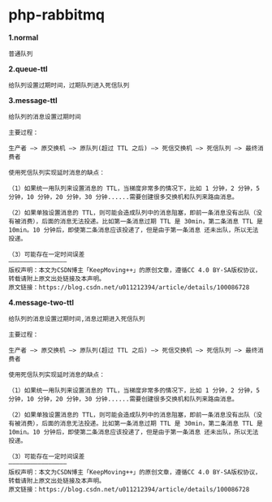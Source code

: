 # php-rabbitmq

**1.normal** 

    普通队列
    
**2.queue-ttl**

    给队列设置过期时间，过期队列进入死信队列
    
**3.message-ttl**

    给队列的消息设置过期时间
    
    主要过程：
    
    生产者 —> 原交换机 —> 原队列(超过 TTL 之后) —> 死信交换机 —> 死信队列 —> 最终消费者
    
    使用死信队列实现延时消息的缺点：
    
    （1）如果统一用队列来设置消息的 TTL，当梯度非常多的情况下，比如 1 分钟，2 分钟，5 分钟，10 分钟，20 分钟，30 分钟......需要创建很多交换机和队列来路由消息。
    
    （2）如果单独设置消息的 TTL，则可能会造成队列中的消息阻塞，即前一条消息没有出队（没有被消费），后面的消息无法投递。比如第一条消息过期 TTL 是 30min，第二条消息 TTL 是 10min。10 分钟后，即使第二条消息应该投递了，但是由于第一条消息 还未出队，所以无法投递。
    
    （3）可能存在一定时间误差
    ————————————————
    版权声明：本文为CSDN博主「KeepMoving++」的原创文章，遵循CC 4.0 BY-SA版权协议，转载请附上原文出处链接及本声明。
    原文链接：https://blog.csdn.net/u011212394/article/details/100086728
    
**4.message-two-ttl**

    给队列的消息设置过期时间,消息过期进入死信队列
        
    主要过程：
    
    生产者 —> 原交换机 —> 原队列(超过 TTL 之后) —> 死信交换机 —> 死信队列 —> 最终消费者
    
    使用死信队列实现延时消息的缺点：
    
    （1）如果统一用队列来设置消息的 TTL，当梯度非常多的情况下，比如 1 分钟，2 分钟，5 分钟，10 分钟，20 分钟，30 分钟......需要创建很多交换机和队列来路由消息。
    
    （2）如果单独设置消息的 TTL，则可能会造成队列中的消息阻塞，即前一条消息没有出队（没有被消费），后面的消息无法投递。比如第一条消息过期 TTL 是 30min，第二条消息 TTL 是 10min。10 分钟后，即使第二条消息应该投递了，但是由于第一条消息 还未出队，所以无法投递。
    
    （3）可能存在一定时间误差
    ————————————————
    版权声明：本文为CSDN博主「KeepMoving++」的原创文章，遵循CC 4.0 BY-SA版权协议，转载请附上原文出处链接及本声明。
    原文链接：https://blog.csdn.net/u011212394/article/details/100086728
    
    